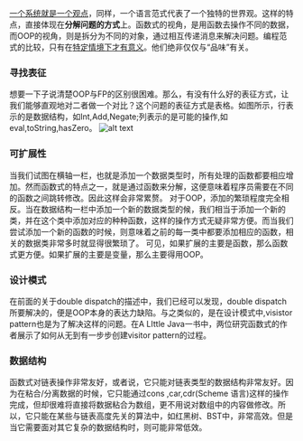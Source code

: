 [一个系统就是一个观点](https://book.douban.com/subject/26298694/)，同样，一个语言范式代表了一个独特的世界观。这样的特点，直接体现在**分解问题的方式**上。函数式的视角，是用函数去操作不同的数据，而OOP的视角，则是拆分为不同的对象，通过相互传递消息来解决问题。编程范式的比较，只有在[特定情境下才有意义](https://terrificjhony.gitbooks.io/intuition-pumps/content/29-the-wandering-two-bitser,twin-earth,and-the-giant-robot.html)。他们绝非仅仅与“品味”有关。
### 寻找表征
想要一下子说清楚OOP与FP的区别很困难。那么，有没有什么好的表征方式，让我们能够直观地对二者做一个对比？这个问题的表征方式是表格。如图所示，行表示的是数据结构，如Int,Add,Negate;列表示的是可能的操作,如eval,toString,hasZero。
![alt text](/Users/mac/www.jiangxinwen.com/gitbook.jiangxinwen.com/Programming-Languages/assets/extensibility.png "extensibility")

### 可扩展性
当我们试图在横轴一栏，也就是添加一个数据类型时，所有处理的函数都要相应增加。然而函数式的特点之一，就是通过函数来分解，这便意味着程序员需要在不同的函数之间跳转修改。因此这样会非常累赘。
对于OOP，添加的繁琐程度完全相反。当在数据结构一栏中添加一个新的数据类型的候，我们相当于添加一个新的类，并在这个类中添加对应的种种函数，这样的操作方式无疑非常方便。而当我们尝试添加一个新的函数的时候，则意味着之前的每一类中都要添加相应的函数，相关的数据类非常多时就显得很繁琐了。
可见，如果扩展的主要是函数，那么函数式更方便。如果扩展的主要是变量，那么主要得用OOP。

### 设计模式
在前面的关于double dispatch的描述中，我们已经可以发现，double dispatch所要解决的，便是OOP本身的表达力缺陷。与之类似的，是在设计模式中,visistor pattern也是为了解决这样的问题。在A LIttle Java一书中，两位研究函数式的作者展示了如何从无到有一步步创建visitor pattern的过程。

### 数据结构
函数式对链表操作非常友好，或者说，它只能对链表类型的数据结构非常友好。因为在粘合/分离数据的时候，它只能通过cons ,car,cdr(Scheme 语言)这样的操作完成，但却很难将直接将数据粘合为数组，更不用说对数组中的内容做修改。所以，它只能在某些与链表高度先关的算法中，如红黑树、BST中，非常高效。但是当它需要面对其它复杂的数据结构时，则可能非常低效。

